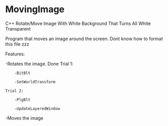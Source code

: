 # MovingImage
C++ Rotate/Move Image With White Background That Turns All White Transparent

Program that moves an image around the screen.
Dont know how to format this file zzz

Features: 

  -Rotates the image. Done
  	Trial 1:
  
    	-BitBlt
    
    	-SetWorldTransform
    
  	Trial 2:
  
    	-PlgBlt
    
    	-UpdateLayeredWindow
    
    
    
  -Moves the image


